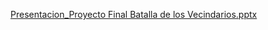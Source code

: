 [Presentacion_Proyecto Final Batalla de los Vecindarios.pptx](https://github.com/simchrist/simchrist/files/11778243/Presentacion_Proyecto.Final.Batalla.de.los.Vecindarios.pptx)
